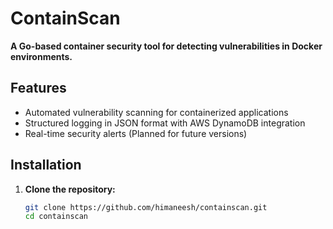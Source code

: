 # ContainScan
**A Go-based container security tool for detecting vulnerabilities in Docker environments.**  

## Features
- Automated vulnerability scanning for containerized applications  
- Structured logging in JSON format with AWS DynamoDB integration  
- Real-time security alerts (Planned for future versions)  

## Installation
1. **Clone the repository:**  
   ```bash
   git clone https://github.com/himaneesh/containscan.git
   cd containscan

